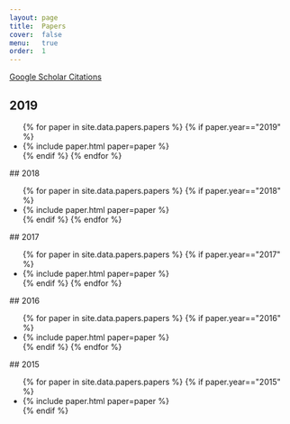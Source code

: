 ```yaml
---
layout: page
title:  Papers
cover:  false
menu:   true
order:  1
---
```

[Google Scholar Citations](https://scholar.google.com/citations?user=fXsHJXkAAAAJ)
## 2019 
<ul>
{% for paper in site.data.papers.papers %}
 {% if paper.year=="2019" %}
  <li>{% include paper.html paper=paper %}</li>
 {% endif %}
{% endfor %}
</ul> 
## 2018
<ul>
{% for paper in site.data.papers.papers %}
 {% if paper.year=="2018" %}
  <li>{% include paper.html paper=paper %}</li>
 {% endif %}
{% endfor %}
</ul> 
## 2017
<ul>
{% for paper in site.data.papers.papers %}
 {% if paper.year=="2017" %}
  <li>{% include paper.html paper=paper %}</li>
 {% endif %}
{% endfor %}
</ul> 
## 2016
<ul>
{% for paper in site.data.papers.papers %}
 {% if paper.year=="2016" %}
  <li>{% include paper.html paper=paper %}</li>
 {% endif %}
{% endfor %}
</ul> 
## 2015
<ul>
{% for paper in site.data.papers.papers %}
 {% if paper.year=="2015" %}
  <li>{% include paper.html paper=paper %}</li>
 {% endif %} 
</ul>

